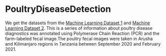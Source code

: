 # PoultryDiseaseDetection

We get the datasets from the [Machine Learning Dataset 1](https://zenodo.org/record/5801834#.Y3MAC3ZBy8U) and [Machine Learning Dataset 2](https://zenodo.org/record/4628934#.Y3MA6HZBy8U). This is a series of information about poultry disease diagnostics was annotated using Polymerase Chain Reaction (PCR) and the farm-labeled fecal image.The poultry fecal images were taken in Arusha and Kilimanjaro regions in Tanzania between September 2020 and February 2021.